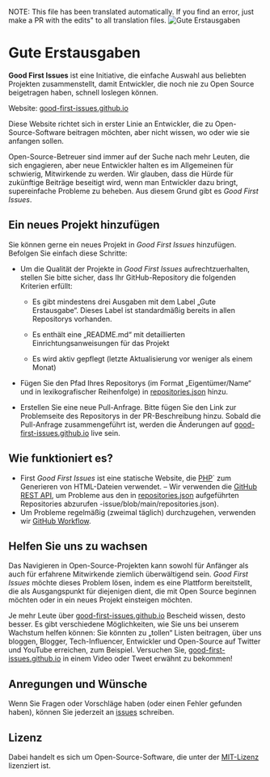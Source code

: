 NOTE: This file has been translated automatically. If you find an error, just make a PR with the edits" to all translation files.
![Gute Erstausgaben](../assets/github/social-preview.png)

# Gute Erstausgaben

**Good First Issues** ist eine Initiative, die einfache Auswahl aus beliebten Projekten zusammenstellt, damit Entwickler, die noch nie zu Open Source beigetragen haben, schnell loslegen können.

Website: [good-first-issues.github.io](https://good-first-issues.github.io)

Diese Website richtet sich in erster Linie an Entwickler, die zu Open-Source-Software beitragen möchten, aber nicht wissen, wo oder wie sie anfangen sollen.

Open-Source-Betreuer sind immer auf der Suche nach mehr Leuten, die sich engagieren, aber neue Entwickler halten es im Allgemeinen für schwierig, Mitwirkende zu werden. Wir glauben, dass die Hürde für zukünftige Beiträge beseitigt wird, wenn man Entwickler dazu bringt, supereinfache Probleme zu beheben. Aus diesem Grund gibt es *Good First Issues*.

## Ein neues Projekt hinzufügen

Sie können gerne ein neues Projekt in *Good First Issues* hinzufügen. Befolgen Sie einfach diese Schritte:

- Um die Qualität der Projekte in *Good First Issues* aufrechtzuerhalten, stellen Sie bitte sicher, dass Ihr GitHub-Repository die folgenden Kriterien erfüllt:

     - Es gibt mindestens drei Ausgaben mit dem Label „Gute Erstausgabe“. Dieses Label ist standardmäßig bereits in allen Repositorys vorhanden.

     - Es enthält eine „README.md“ mit detaillierten Einrichtungsanweisungen für das Projekt

     - Es wird aktiv gepflegt (letzte Aktualisierung vor weniger als einem Monat)

- Fügen Sie den Pfad Ihres Repositorys (im Format „Eigentümer/Name“ und in lexikografischer Reihenfolge) in [repositories.json](https://github.com/gomzyakov/good-first-issue/blob/main/repositories.json) hinzu.

- Erstellen Sie eine neue Pull-Anfrage. Bitte fügen Sie den Link zur Problemseite des Repositorys in der PR-Beschreibung hinzu. Sobald die Pull-Anfrage zusammengeführt ist, werden die Änderungen auf [good-first-issues.github.io](https://good-first-issues.github.io) live sein.

## Wie funktioniert es?

- First *Good First Issues* ist eine statische Website, die [PHP](https://www.php.net)` zum Generieren von HTML-Dateien verwendet.
– Wir verwenden die [GitHub REST API](https://docs.github.com/en/rest), um Probleme aus den in [repositories.json](https://github.com/gomzyakov/good-first) aufgeführten Repositories abzurufen -issue/blob/main/repositories.json).
- Um Probleme regelmäßig (zweimal täglich) durchzugehen, verwenden wir [GitHub Workflow](https://docs.github.com/en/actions/using-workflows).

## Helfen Sie uns zu wachsen

Das Navigieren in Open-Source-Projekten kann sowohl für Anfänger als auch für erfahrene Mitwirkende ziemlich überwältigend sein. *Good First Issues* möchte dieses Problem lösen, indem es eine Plattform bereitstellt, die als Ausgangspunkt für diejenigen dient, die mit Open Source beginnen möchten oder in ein neues Projekt einsteigen möchten.

Je mehr Leute über [good-first-issues.github.io](https://good-first-issues.github.io) Bescheid wissen, desto besser. Es gibt verschiedene Möglichkeiten, wie Sie uns bei unserem Wachstum helfen können: Sie könnten zu „tollen“ Listen beitragen, über uns bloggen, Blogger, Tech-Influencer, Entwickler und Open-Source auf Twitter und YouTube erreichen, zum Beispiel. Versuchen Sie, [good-first-issues.github.io](https://good-first-issues.github.io) in einem Video oder Tweet erwähnt zu bekommen!

## Anregungen und Wünsche

Wenn Sie Fragen oder Vorschläge haben (oder einen Fehler gefunden haben), können Sie jederzeit an [issues](https://github.com/good-first-issues/good-first-issues.github.io/issues) schreiben.

## Lizenz

Dabei handelt es sich um Open-Source-Software, die unter der [MIT-Lizenz](https://github.com/good-first-issues/good-first-issues.github.io/blob/main/LICENSE) lizenziert ist.
